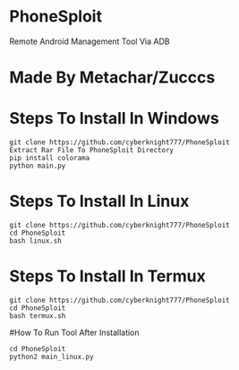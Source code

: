 # PhoneSploit
Remote Android Management Tool Via ADB

# Made By Metachar/Zucccs

# Steps To Install In Windows
```
git clone https://github.com/cyberknight777/PhoneSploit
Extract Rar File To PhoneSploit Directory
pip install colorama
python main.py
```

# Steps To Install In Linux
```
git clone https://github.com/cyberknight777/PhoneSploit
cd PhoneSploit 
bash linux.sh
```

# Steps To Install In Termux
```
git clone https://github.com/cyberknight777/PhoneSploit
cd PhoneSploit
bash termux.sh
```

#How To Run Tool After Installation
```
cd PhoneSploit 
python2 main_linux.py
